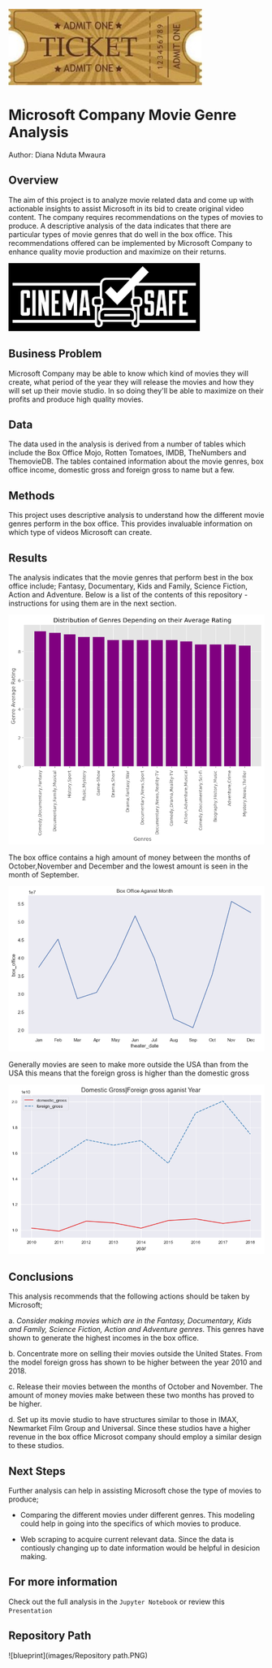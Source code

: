 

![blueprint](images/readmeimage1.jpg)


# Microsoft Company Movie Genre Analysis

Author: Diana Nduta Mwaura

## Overview

The aim of this project is to analyze movie related data and come up with actionable insights to assist Microsoft in its bid to create original video content. The company requires recommendations on the types of movies to produce. A descriptive analysis of the data indicates that there are particular types of movie genres that do well in the box office. This recommendations offered can be implemented by Microsoft Company to enhance quality movie production and maximize on their returns.

![blueprint](images/readmeimage2.png)

## Business Problem

Microsoft Company may be able to know which kind of movies they will create, what period of the year they will release the movies and how they will set up their movie studio. In so doing they'll be able to maximize on their profits and produce high quality movies.


## Data

The data used in the analysis is derived from a number of tables which include the Box Office Mojo, Rotten Tomatoes, IMDB, TheNumbers and ThemovieDB. The tables contained information about the movie genres, box office income, domestic gross and foreign gross to name but a few.

## Methods

This project uses descriptive analysis to understand how the different movie genres perform in the box office. This provides invaluable information on which type of videos Microsoft can create.

## Results

The analysis indicates that the movie genres that perform best in the box office include; Fantasy, Documentary, Kids and Family, Science Fiction, Action and Adventure.
Below is a list of the contents of this repository - instructions for using them are in the next section.

![blueprint](images/genre_rating.png)

The box office contains a high amount of money between the months of October,November and December and the lowest amount is seen in the month of September.

![blueprint](images/boxoffice_month.png)

Generally movies are seen to make more outside the USA than from the USA this means that the foreign gross is higher than the domestic gross

![blueprint](images/domesticgross_foreigngross.png)

## Conclusions

This analysis recommends that the following actions should be taken by Microsoft;

a. *Consider making movies which are in the Fantasy, Documentary, Kids and Family, Science Fiction, Action and Adventure genres*. This genres have shown to generate the highest incomes in the box office.

b. Concentrate more on selling their movies outside the United States. From the model foreign gross has shown to be higher between the year 2010 and 2018.

c. Release their movies between the months of October and November. The amount of money movies make between these two months has proved to be higher.

d. Set up its movie studio to have structures similar to those in IMAX, Newmarket Film Group and Universal. Since these studios have a higher revenue in the box office Microsot company should employ a similar design to these studios.

## Next Steps

Further analysis can help in assisting Microsoft chose the type of movies to produce;

- Comparing the different movies under different genres. This modeling could help in going into the specifics of which movies to produce.

- Web scraping to acquire current relevant data. Since the data is contiously changing up to date information would be helpful in desicion making.
        

## For more information

Check out the full analysis in the `Jupyter Notebook` or review this `Presentation`


## Repository Path

![blueprint](images/Repository path.PNG)











